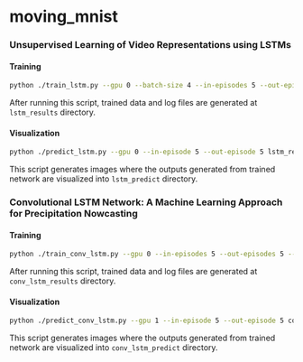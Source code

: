 moving_mnist
============

### Unsupervised Learning of Video Representations using LSTMs

#### Training

``` bash
python ./train_lstm.py --gpu 0 --batch-size 4 --in-episodes 5 --out-episodes 5 --snapshot-interval 1000
```

After running this script, trained data and log files are generated at `lstm_results` directory.

#### Visualization

``` bash
python ./predict_lstm.py --gpu 0 --in-episode 5 --out-episode 5 lstm_results/model_iter_100000
```

This script generates images where the outputs generated from trained network are visualized into `lstm_predict` directory.


### Convolutional LSTM Network: A Machine Learning Approach for Precipitation Nowcasting

#### Training


``` bash
python ./train_conv_lstm.py --gpu 0 --in-episodes 5 --out-episodes 5 --batch-size 4
```

After running this script, trained data and log files are generated at `conv_lstm_results` directory.

#### Visualization

``` bash
python ./predict_conv_lstm.py --gpu 1 --in-episode 5 --out-episode 5 conv_lstm_results/model_iter_100000
```

This script generates images where the outputs generated from trained network are visualized into `conv_lstm_predict` directory.
